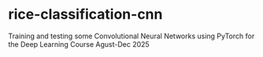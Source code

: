 # rice-classification-cnn
Training and testing some Convolutional Neural Networks using PyTorch for the Deep Learning Course Agust-Dec 2025
